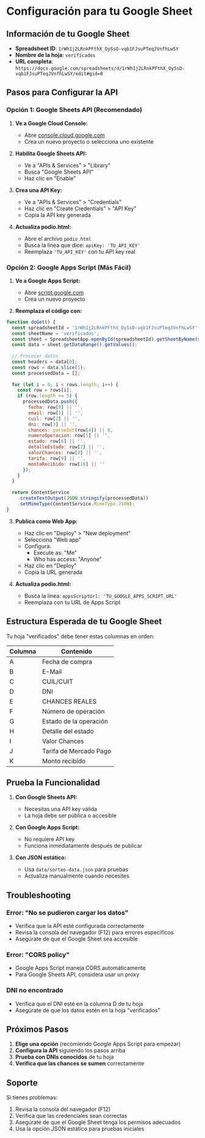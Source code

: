 # Configuración para tu Google Sheet

## Información de tu Google Sheet

- **Spreadsheet ID**: `1rWh1j2LRnkPFthX_OySsO-vqb1FJsuPTeqJVnfhLwSY`
- **Nombre de la hoja**: `verificados`
- **URL completa**: `https://docs.google.com/spreadsheets/d/1rWh1j2LRnkPFthX_OySsO-vqb1FJsuPTeqJVnfhLwSY/edit#gid=0`

## Pasos para Configurar la API

### Opción 1: Google Sheets API (Recomendado)

1. **Ve a Google Cloud Console:**
   - Abre [console.cloud.google.com](https://console.cloud.google.com/)
   - Crea un nuevo proyecto o selecciona uno existente

2. **Habilita Google Sheets API:**
   - Ve a "APIs & Services" > "Library"
   - Busca "Google Sheets API"
   - Haz clic en "Enable"

3. **Crea una API Key:**
   - Ve a "APIs & Services" > "Credentials"
   - Haz clic en "Create Credentials" > "API Key"
   - Copia la API key generada

4. **Actualiza podio.html:**
   - Abre el archivo `podio.html`
   - Busca la línea que dice: `apiKey: 'TU_API_KEY'`
   - Reemplaza `'TU_API_KEY'` con tu API key real

### Opción 2: Google Apps Script (Más Fácil)

1. **Ve a Google Apps Script:**
   - Abre [script.google.com](https://script.google.com/)
   - Crea un nuevo proyecto

2. **Reemplaza el código con:**
```javascript
function doGet() {
  const spreadsheetId = '1rWh1j2LRnkPFthX_OySsO-vqb1FJsuPTeqJVnfhLwSY';
  const sheetName = 'verificados';
  const sheet = SpreadsheetApp.openById(spreadsheetId).getSheetByName(sheetName);
  const data = sheet.getDataRange().getValues();
  
  // Procesar datos
  const headers = data[0];
  const rows = data.slice(1);
  const processedData = [];
  
  for (let i = 0; i < rows.length; i++) {
    const row = rows[i];
    if (row.length >= 5) {
      processedData.push({
        fecha: row[0] || '',
        email: row[1] || '',
        cuil: row[2] || '',
        dni: row[3] || '',
        chances: parseInt(row[4]) || 0,
        numeroOperacion: row[5] || '',
        estado: row[6] || '',
        detalleEstado: row[7] || '',
        valorChances: row[8] || '',
        tarifa: row[9] || '',
        montoRecibido: row[10] || ''
      });
    }
  }
  
  return ContentService
    .createTextOutput(JSON.stringify(processedData))
    .setMimeType(ContentService.MimeType.JSON);
}
```

3. **Publica como Web App:**
   - Haz clic en "Deploy" > "New deployment"
   - Selecciona "Web app"
   - Configura:
     - Execute as: "Me"
     - Who has access: "Anyone"
   - Haz clic en "Deploy"
   - Copia la URL generada

4. **Actualiza podio.html:**
   - Busca la línea: `appsScriptUrl: 'TU_GOOGLE_APPS_SCRIPT_URL'`
   - Reemplaza con tu URL de Apps Script

## Estructura Esperada de tu Google Sheet

Tu hoja "verificados" debe tener estas columnas en orden:

| Columna | Contenido |
|---------|-----------|
| A | Fecha de compra |
| B | E-Mail |
| C | CUIL/CUIT |
| D | DNI |
| E | CHANCES REALES |
| F | Número de operación |
| G | Estado de la operación |
| H | Detalle del estado |
| I | Valor Chances |
| J | Tarifa de Mercado Pago |
| K | Monto recibido |

## Prueba la Funcionalidad

1. **Con Google Sheets API:**
   - Necesitas una API key válida
   - La hoja debe ser pública o accesible

2. **Con Google Apps Script:**
   - No requiere API key
   - Funciona inmediatamente después de publicar

3. **Con JSON estático:**
   - Usa `data/sorteo-data.json` para pruebas
   - Actualiza manualmente cuando necesites

## Troubleshooting

### Error: "No se pudieron cargar los datos"
- Verifica que la API esté configurada correctamente
- Revisa la consola del navegador (F12) para errores específicos
- Asegúrate de que el Google Sheet sea accesible

### Error: "CORS policy"
- Google Apps Script maneja CORS automáticamente
- Para Google Sheets API, considera usar un proxy

### DNI no encontrado
- Verifica que el DNI esté en la columna D de tu hoja
- Asegúrate de que los datos estén en la hoja "verificados"

## Próximos Pasos

1. **Elige una opción** (recomiendo Google Apps Script para empezar)
2. **Configura la API** siguiendo los pasos arriba
3. **Prueba con DNIs conocidos** de tu hoja
4. **Verifica que las chances se sumen** correctamente

## Soporte

Si tienes problemas:
1. Revisa la consola del navegador (F12)
2. Verifica que las credenciales sean correctas
3. Asegúrate de que el Google Sheet tenga los permisos adecuados
4. Usa la opción JSON estático para pruebas iniciales 